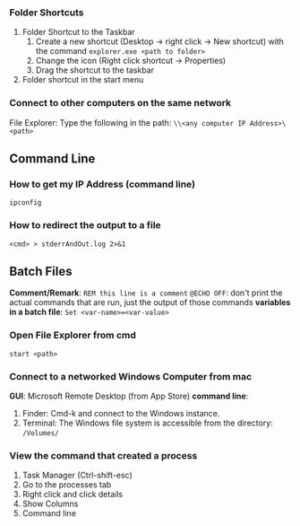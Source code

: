 ### Folder Shortcuts
1. Folder Shortcut to the Taskbar
    1. Create a new shortcut (Desktop -> right click -> New shortcut) with the command `explorer.exe <path to folder>`
    2. Change the icon (Right click shortcut -> Properties)
    3. Drag the shortcut to the taskbar
2. Folder shortcut in the start menu

### Connect to other computers on the same network
File Explorer: Type the following in the path: `\\<any computer IP Address>\<path>`

## Command Line
### How to get my IP Address (command line)
`ipconfig`

### How to redirect the output to a file
`<cmd> > stderrAndOut.log 2>&1`

## Batch Files
**Comment/Remark**: `REM this line is a comment`
`@ECHO OFF`: don't print the actual commands that are run, just the output of those commands
**variables in a batch file**: `Set <var-name>=<var-value>`


### Open File Explorer from cmd
`start <path>`

### Connect to a networked Windows Computer from mac
**GUI**: Microsoft Remote Desktop (from App Store)
**command line**: 
1. Finder: Cmd-k and connect to the Windows instance.
2. Terminal: The Windows file system is accessible from the directory: `/Volumes/`

### View the command that created a process
1. Task Manager (Ctrl-shift-esc)
2. Go to the processes tab
3. Right click and click details
4. Show Columns
5. Command line
